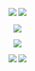 <p align="center">
    <img src="https://github.com/user-attachments/assets/f929ab2f-2a96-40f3-9039-33eab091127f" >
    <img src="https://github.com/user-attachments/assets/4884e801-68d1-4dc6-87be-1e4b2931cbe4" >
</p>
<p align="center">
<img src="https://github.com/user-attachments/assets/e89f6133-75a6-4ca4-896a-9c262fce5e77" >
</p>

<p align="center">
  <img src="https://readme-typing-svg.demolab.com/?font=Caveat&size=36&duration=3500&pause=100&color=BCA3F7&center=true&vCenter=true&width=636&height=100&lines=remember+when+I+totally+pwned+you+on+sfoth;iiiii+love+buildermon+%5E_%5E;send+something+on+strawpage+%3A3">
</p>
<p align="center">
    <img src="https://github.com/user-attachments/assets/f929ab2f-2a96-40f3-9039-33eab091127f" >
    <img src="https://github.com/user-attachments/assets/4884e801-68d1-4dc6-87be-1e4b2931cbe4" >
</p>


